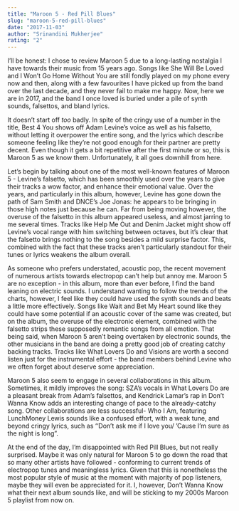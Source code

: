 ```yaml
---
title: "Maroon 5 - Red Pill Blues"
slug: "maroon-5-red-pill-blues"
date: "2017-11-03"
author: "Srinandini Mukherjee"
rating: "2"
---
```


I’ll be honest: I chose to review Maroon 5 due to a long-lasting nostalgia I have towards their music from 15 years ago. Songs like She Will Be Loved and I Won’t Go Home Without You are still fondly played on my phone every now and then, along with a few favourites I have picked up from the band over the last decade, and they never fail to make me happy. Now, here we are in 2017, and the band I once loved is buried under a pile of synth sounds, falsettos, and bland lyrics.

It doesn’t start off _too_ badly. In spite of the cringy use of a number in the title, Best 4 You shows off Adam Levine’s voice as well as his falsetto, without letting it overpower the entire song, and the lyrics which describe someone feeling like they’re not good enough for their partner are pretty decent. Even though it gets a bit repetitive after the first minute or so, this is Maroon 5 as we know them. Unfortunately, it all goes downhill from here.

Let’s begin by talking about one of the most well-known features of Maroon 5 - Levine’s falsetto, which has been smoothly used over the years to give their tracks a wow factor, and enhance their emotional value. Over the years, and particularly in this album, however, Levine has gone down the path of Sam Smith and DNCE’s Joe Jonas: he appears to be bringing in those high notes just because he can. Far from being moving however, the overuse of the falsetto in this album appeared useless, and almost jarring to me several times. Tracks like Help Me Out and Denim Jacket might show off Levine’s vocal range with him switching between octaves, but it’s clear that the falsetto brings nothing to the song besides a mild surprise factor. This, combined with the fact that these tracks aren’t particularly standout for their tunes or lyrics weakens the album overall.

As someone who prefers understated, acoustic pop, the recent movement of numerous artists towards electropop can’t help but annoy me. Maroon 5 are no exception - in this album, more than ever before, I find the band leaning on electric sounds. I understand wanting to follow the trends of the charts, however, I feel like they could have used the synth sounds and beats a little more effectively. Songs like Wait and Bet My Heart sound like they could have some potential if an acoustic cover of the same was created, but on the album, the overuse of the electronic element, combined with the falsetto strips these supposedly romantic songs from all emotion. That being said, when Maroon 5 aren’t being overtaken by electronic sounds, the other musicians in the band are doing a pretty good job of creating catchy backing tracks. Tracks like What Lovers Do and Visions are worth a second listen just for the instrumental effort - the band members behind Levine who we often forget about deserve some appreciation.

Maroon 5 also seem to engage in several collaborations in this album. Sometimes, it mildly improves the song: SZA’s vocals in What Lovers Do are a pleasant break from Adam’s falsettos, and Kendrick Lamar’s rap in Don’t Wanna Know adds an interesting change of pace to the already-catchy song. Other collaborations are less successful- Who I Am, featuring LunchMoney Lewis sounds like a confused effort, with a weak tune, and beyond cringy lyrics, such as ‘‘Don’t ask me if I love you/ ’Cause I’m sure as the night is long”.

At the end of the day, I’m disappointed with Red Pill Blues, but not really surprised. Maybe it was only natural for Maroon 5 to go down the road that so many other artists have followed - conforming to current trends of electropop tunes and meaningless lyrics. Given that this is nonetheless the most popular style of music at the moment with majority of pop listeners, maybe they will even be appreciated for it. I, however, Don’t Wanna Know what their next album sounds like, and will be sticking to my 2000s Maroon 5 playlist from now on.
